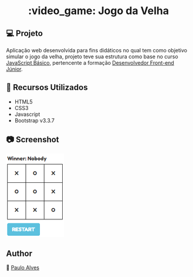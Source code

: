 <h1 align="center">:video_game: Jogo da Velha</h1>

## :computer: Projeto
Aplicação web desenvolvida para fins didáticos no qual tem como objetivo simular o jogo da velha, projeto teve sua estrutura como base no curso [JavaScript Básico](https://www.treinaweb.com.br/curso/javascript-basico), 
pertencente a formação [Desenvolvedor Front-end Júnior](https://www.treinaweb.com.br/formacao/desenvolvedor-front-end-junior).

## :wrench: Recursos Utilizados
- HTML5
- CSS3
- Javascript
- Bootstrap v3.3.7

## :camera: Screenshot
![screenshot](https://github.com/PauloAlves8039/Jogo-da-Velha/blob/master/resources/imagem/jogo-da-velha.png)

## Author
:boy: [Paulo Alves](https://github.com/PauloAlves8039)

